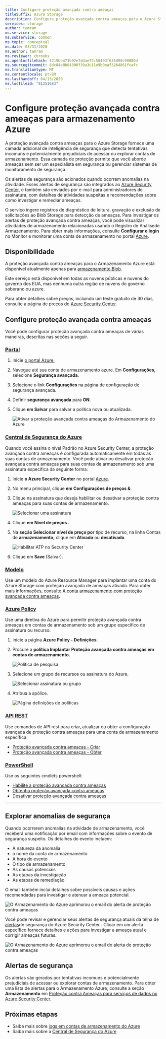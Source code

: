```yaml
---
title: Configure proteção avançada contra ameaças
titleSuffix: Azure Storage
description: Configure proteção avançada contra ameaças para o Azure Storage para detectar anomalias na atividade da conta e seja notificado de tentativas potencialmente prejudiciais de acessar sua conta.
services: storage
author: tamram
ms.service: storage
ms.subservice: common
ms.topic: conceptual
ms.date: 03/31/2020
ms.author: tamram
ms.reviewer: cbrooks
ms.openlocfilehash: 4219bb471b92e7ddae72c50403f635498c90080d
ms.sourcegitcommit: 8dc84e8b04390f39a3c11e9b0eaf3264861fcafc
ms.translationtype: MT
ms.contentlocale: pt-BR
ms.lasthandoff: 04/13/2020
ms.locfileid: "81251683"
---
```

# <a name="configure-advanced-threat-protection-for-azure-storage"></a>Configure proteção avançada contra ameaças para armazenamento Azure

A proteção avançada contra ameaças para o Azure Storage fornece uma camada adicional de inteligência de segurança que detecta tentativas incomuns e potencialmente prejudiciais de acessar ou explorar contas de armazenamento. Essa camada de proteção permite que você aborde ameaças sem ser um especialista em segurança ou gerenciar sistemas de monitoramento de segurança.

Os alertas de segurança são acionados quando ocorrem anomalias na atividade. Esses alertas de segurança são integrados ao [Azure Security Center](https://azure.microsoft.com/services/security-center/), e também são enviados por e-mail para administradores de assinatura, com detalhes de atividades suspeitas e recomendações sobre como investigar e remediar ameaças.

O serviço ingere registros de diagnóstico de leitura, gravação e exclusão de solicitações ao Blob Storage para detecção de ameaças. Para investigar os alertas de proteção avançada contra ameaças, você pode visualizar atividades de armazenamento relacionadas usando o Registro de Análisede Armazenamento. Para obter mais informações, consulte **Configurar o login** no Monitor e monitorar uma conta de armazenamento no portal [Azure](storage-monitor-storage-account.md#configure-logging).

## <a name="availability"></a>Disponibilidade

A proteção avançada contra ameaças para o Armazenamento Azure está disponível atualmente apenas para [armazenamento Blob](https://azure.microsoft.com/services/storage/blobs/). 

Este serviço está disponível em todas as nuvens públicas e nuvens do governo dos EUA, mas nenhuma outra região de nuvens do governo soberano ou azure.

Para obter detalhes sobre preços, incluindo um teste gratuito de 30 dias, consulte a página de preços do [Azure Security Center](https://azure.microsoft.com/pricing/details/security-center/).


## <a name="set-up-advanced-threat-protection"></a>Configure proteção avançada contra ameaças

Você pode configurar proteção avançada contra ameaças de várias maneiras, descritas nas seções a seguir.

### <a name="portal"></a>[Portal](#tab/azure-portal)

1. Inicie [o portal Azure.](https://portal.azure.com/)
1. Navegue até sua conta de armazenamento azure. Em **Configurações,** selecione **Segurança avançada**.
1. Selecione o link **Configurações** na página de configuração de segurança avançada.
1. Definir **segurança avançada** para **ON**.
1. Clique **em Salvar** para salvar a política nova ou atualizada.

    ![Ativar a proteção avançada contra ameaças do Armazenamento do Azure](./media/storage-advanced-threat-protection/storage-advanced-threat-protection-turn-on.png)

### <a name="azure-security-center"></a>[Central de Segurança do Azure](#tab/azure-security-center)

Quando você assina o nível Padrão no Azure Security Center, a proteção avançada contra ameaças é configurada automaticamente em todas as suas contas de armazenamento. Você pode ativar ou desativar proteção avançada contra ameaças para suas contas de armazenamento sob uma assinatura específica da seguinte forma:

1. Inicie **o Azure Security Center** no portal [Azure](https://portal.azure.com).
1. No menu principal, clique **em Configurações de preços &**.
1. Clique na assinatura que deseja habilitar ou desativar a proteção contra ameaças para suas contas de armazenamento.

    ![Selecionar uma assinatura](./media/storage-advanced-threat-protection/storage-advanced-threat-protection-subscription.png)

1. Clique **em Nível de preços .**
1. Na **seção Selecionar nível de preço por** tipo de recurso, na linha Contas de **armazenamento,** clique em **Ativado** ou **desativado**.

    ![Habilitar ATP no Security Center](./media/storage-advanced-threat-protection/storage-advanced-threat-protection-pricing2.png)
1. Clique em **Save** (Salvar).

### <a name="template"></a>[Modelo](#tab/template)

Use um modelo do Azure Resource Manager para implantar uma conta do Azure Storage com proteção avançada de ameaças ativada. Para obter mais informações, consulte [A conta armazenamento com proteção avançada contra ameaças](https://azure.microsoft.com/resources/templates/201-storage-advanced-threat-protection-create/).

### <a name="azure-policy"></a>[Azure Policy](#tab/azure-policy)

Use uma diretiva do Azure para permitir proteção avançada contra ameaças em contas de armazenamento sob um grupo específico de assinatura ou recurso.

1. Inicie a página **Azure Policy - Definições.**

1. Procure a **política Implantar Proteção avançada contra ameaças em contas de armazenamento.**

     ![Política de pesquisa](./media/storage-advanced-threat-protection/storage-atp-policy-definitions.png)

1. Selecione um grupo de recursos ou assinatura do Azure.

    ![Selecionar assinatura ou grupo](./media/storage-advanced-threat-protection/storage-atp-policy2.png)

1. Atribua a apólice.

    ![Página definições de políticas](./media/storage-advanced-threat-protection/storage-atp-policy1.png)

### <a name="rest-api"></a>[API REST](#tab/rest-api)

Use comandos de API rest para criar, atualizar ou obter a configuração avançada de proteção contra ameaças para uma conta de armazenamento específica.

* [Proteção avançada contra ameaças - Criar](https://docs.microsoft.com/rest/api/securitycenter/advancedthreatprotection/create)
* [Proteção avançada contra ameaças - Obter](https://docs.microsoft.com/rest/api/securitycenter/advancedthreatprotection/get)

### <a name="powershell"></a>[PowerShell](#tab/azure-powershell)

Use os seguintes cmdlets powershell:

* [Habilite a proteção avançada contra ameaças](https://docs.microsoft.com/powershell/module/az.security/enable-azsecurityadvancedthreatprotection)
* [Obtenha proteção avançada contra ameaças](https://docs.microsoft.com/powershell/module/az.security/get-azsecurityadvancedthreatprotection)
* [Desativar proteção avançada contra ameaças](https://docs.microsoft.com/powershell/module/az.security/disable-azsecurityadvancedthreatprotection)

---

## <a name="explore-security-anomalies"></a>Explorar anomalias de segurança

Quando ocorrerem anomalias na atividade de armazenamento, você receberá uma notificação por email com informações sobre o evento de segurança suspeito. Os detalhes do evento incluem:

* A natureza da anomalia
* o nome da conta de armazenamento
* A hora do evento
* O tipo de armazenamento
* As causas potenciais
* As etapas da investigação
* As etapas de remediação

O email também inclui detalhes sobre possíveis causas e ações recomendadas para investigar e atenuar a ameaça potencial.

![O Armazenamento do Azure aprimorou o email do alerta de proteção contra ameaças](./media/storage-advanced-threat-protection/storage-advanced-threat-protection-alert-email.png)

Você pode revisar e gerenciar seus alertas de segurança atuais da telha de [alertas](../../security-center/security-center-managing-and-responding-alerts.md)de segurança do Azure Security Center . Clicar em um alerta específico fornece detalhes e ações para investigar a ameaça atual e corrigir ameaças futuras.

![O Armazenamento do Azure aprimorou o email do alerta de proteção contra ameaças](./media/storage-advanced-threat-protection/storage-advanced-threat-protection-alert.png)

## <a name="security-alerts"></a>Alertas de segurança

Os alertas são gerados por tentativas incomuns e potencialmente prejudiciais de acessar ou explorar contas de armazenamento. Para obter uma lista de alertas para o Armazenamento Azure, consulte a seção **Armazenamento** em [Proteção contra Ameaças para serviços de dados no Azure Security Center](https://docs.microsoft.com/azure/security-center/alerts-reference#alerts-azurestorage).

## <a name="next-steps"></a>Próximas etapas

* Saiba mais sobre [logs em contas de armazenamento do Azure](/rest/api/storageservices/About-Storage-Analytics-Logging)
* Saiba mais sobre a [Central de Segurança do Azure](../../security-center/security-center-intro.md)
